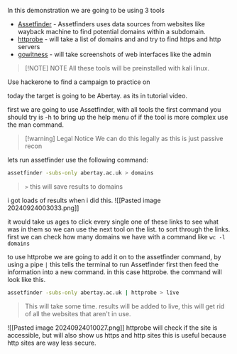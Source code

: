 In this demonstration we are going to be using 3 tools 

- [Assetfinder](https://github.com/tomnomnom/assetfinder) -  Assetfinders uses data sources from websites like wayback machine to find potential domains within a subdomain. 
- [httprobe](https://github.com/tomnomnom/httprobe) -  will take a list of domains and and try to find https and http servers 
- [gowitness](https://github.com/sensepost/gowitness) - will take screenshots of web interfaces like the admin

> [!NOTE] NOTE
> All these tools will be preinstalled with kali linux. 


Use hackerone to find a campaign to practice on

today the target is going to be Abertay. as its in tutorial video. 

first we are going to use Assetfinder, with all tools the first command you should try is -h to bring up the help menu of if the tool is more complex use the man command. 

> [!warning] Legal Notice
> We can do this legally as this is just passive recon

lets run assetfinder use the following command: 
```bash
assetfinder -subs-only abertay.ac.uk > domains
```
> `>` this will save results to domains


i got loads of results when i did this. 
![[Pasted image 20240924003033.png]]

it would take us ages to click every single one of these links to see what was in them so we can use the next tool on the list. to sort through the links. first we can check how many domains we have with a command like `wc -l domains`

to use httprobe we are going to add it on to the assetfinder command, by using a pipe `|` this tells the terminal to run Assetfinder first then feed the information into a new command. in this case httprobe. the command will look like this. 

```bash
assetfinder -subs-only abertay.ac.uk | httprobe > live
```
> This will take some time. results will be added to live, this will get rid of all the websites that aren't in use. 

![[Pasted image 20240924010027.png]]
httprobe will check if the site is accessible, but will also show us https and http sites this is useful because http sites are way less secure. 